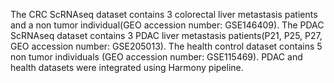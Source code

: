 The CRC ScRNAseq dataset contains 3 colorectal liver metastasis patients and a non tumor individual(GEO accession number: GSE146409). 
The PDAC ScRNAseq dataset contains 3 PDAC liver metastasis patients(P21, P25, P27, GEO accession number: GSE205013). 
The health control dataset contains 5 non tumor individuals (GEO accession number: GSE115469). PDAC and health datasets were integrated using Harmony pipeline. 

